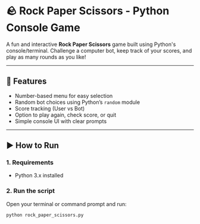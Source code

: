 # 🪨 Rock Paper Scissors - Python Console Game

A fun and interactive **Rock Paper Scissors** game built using Python's console/terminal. Challenge a computer bot, keep track of your scores, and play as many rounds as you like!

---

## 📌 Features

- Number-based menu for easy selection
- Random bot choices using Python’s `random` module
- Score tracking (User vs Bot)
- Option to play again, check score, or quit
- Simple console UI with clear prompts

---

## ▶️ How to Run

### 1. Requirements

- Python 3.x installed

### 2. Run the script

Open your terminal or command prompt and run:

```bash
python rock_paper_scissors.py
